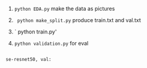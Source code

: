 1. `python EDA.py`   make the data as pictures


2. ` python make_split.py`   produce train.txt and val.txt

3. ` python train.py'

4.  `python validation.py` for eval



```

se-resnet50, val:



```